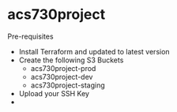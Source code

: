 # acs730project
Pre-requisites
- Install Terraform and updated to latest version
- Create the following S3 Buckets
  - acs730project-prod
  - acs730project-dev
  - acs730project-staging
- Upload your SSH Key
- 


